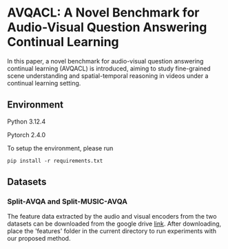 # AVQACL: A Novel Benchmark for Audio-Visual Question Answering Continual Learning

In this paper, a novel benchmark for audio-visual question answering continual learning (AVQACL) is introduced, aiming to study fine-grained scene understanding
and spatial-temporal reasoning in videos under a continual learning setting. 

## Environment

Python 3.12.4

Pytorch 2.4.0

To setup the environment, please run

```
pip install -r requirements.txt
```

## Datasets

### Split-AVQA and Split-MUSIC-AVQA


The feature data extracted by the audio and visual encoders from the two datasets can be downloaded 
from the google drive [link]([https://drive.google.com/file/d/1WNEG-tF_UUugz-dFD28mZr_Qh5x3ucpo/view?usp=sharing]). After downloading, place the 'features' folder in the current directory 
to run experiments with our proposed method.

